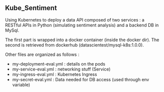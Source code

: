 ## Kube_Sentiment

Using Kubernetes to deploy a data API composed of two services : a RESTful APIs in Python (simulating sentiment analysis) and a backend DB in MySql.

The first part is wrapped into a docker container (inside the docker dir). The second is retrieved from dockerhub (datascientest/mysql-k8s:1.0.0). 

Other files are organized as follows :

- my-deployment-eval.yml : details on the pods
- my-service-eval.yml : networking stuff (Service)
- my-ingress-eval.yml : Kubernetes Ingress
- my-secret-eval.yml : Data needed for DB access (used through env variable)
 

